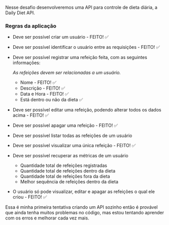 Nesse desafio desenvolveremos uma API para controle de dieta diária, a Daily Diet API.

### Regras da aplicação

- Deve ser possível criar um usuário - FEITO! ✅
- Deve ser possível identificar o usuário entre as requisições - FEITO! ✅
- Deve ser possível registrar uma refeição feita, com as seguintes informações:
    
    *As refeições devem ser relacionadas a um usuário.*
    
    - Nome - FEITO! ✅
    - Descrição - FEITO! ✅
    - Data e Hora - FEITO! ✅
    - Está dentro ou não da dieta  ✅
- Deve ser possível editar uma refeição, podendo alterar todos os dados acima  - FEITO! ✅
- Deve ser possível apagar uma refeição - FEITO! ✅
- Deve ser possível listar todas as refeições de um usuário
- Deve ser possível visualizar uma única refeição - FEITO! ✅
- Deve ser possível recuperar as métricas de um usuário
    - Quantidade total de refeições registradas
    - Quantidade total de refeições dentro da dieta
    - Quantidade total de refeições fora da dieta
    - Melhor sequência de refeições dentro da dieta
- O usuário só pode visualizar, editar e apagar as refeições o qual ele criou - FEITO! ✅

Essa é minha primeira tentativa criando um API sozinho então é provável que ainda tenha muitos problemas no código, mas estou tentando aprender com os erros e melhorar cada vez mais.